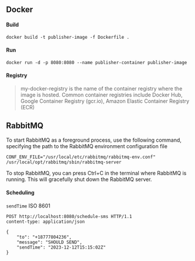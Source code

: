 ## Docker

#### Build

```
docker build -t publisher-image -f Dockerfile .
```

#### Run

```
docker run -d -p 8080:8080 --name publisher-container publisher-image
```

#### Registry

> my-docker-registry is the name of the container registry where the image is hosted. Common container registries include Docker Hub, Google Container Registry (gcr.io), Amazon Elastic Container Registry (ECR)

## RabbitMQ

To start RabbitMQ as a foreground process, use the following command, specifying the path to the RabbitMQ environment configuration file

```
CONF_ENV_FILE="/usr/local/etc/rabbitmq/rabbitmq-env.conf" /usr/local/opt/rabbitmq/sbin/rabbitmq-server
```

To stop RabbitMQ, you can press Ctrl+C in the terminal where RabbitMQ is running. This will gracefully shut down the RabbitMQ server.

#### Scheduling

`sendTime` ISO 8601

```
POST http://localhost:8080/schedule-sms HTTP/1.1
content-type: application/json

{
    "to": "+18777804236",
    "message": "SHOULD SEND",
    "sendTime": "2023-12-12T15:15:02Z"
}
```
